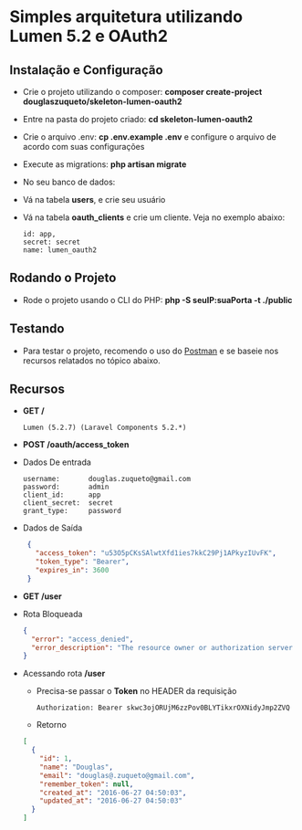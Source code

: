 # Simples arquitetura utilizando Lumen 5.2 e OAuth2

## Instalação e Configuração
 * Crie o projeto utilizando o composer: **composer create-project douglaszuqueto/skeleton-lumen-oauth2**
 * Entre na pasta do projeto criado: **cd skeleton-lumen-oauth2**
 * Crie o arquivo .env: **cp .env.example .env** e configure o arquivo de acordo com suas configurações
 * Execute as migrations: **php artisan migrate**
 * No seu banco de dados:
  * Vá na tabela **users**, e crie seu usuário
  * Vá na tabela **oauth_clients** e crie um cliente. Veja no exemplo abaixo:
    
    ```
    id: app,
    secret: secret
    name: lumen_oauth2
    ```
## Rodando o Projeto

 * Rode o projeto usando o CLI do PHP: **php -S seuIP:suaPorta -t ./public**

## Testando
 * Para testar o projeto, recomendo o uso do [Postman](https://www.getpostman.com/) e se baseie nos recursos relatados no tópico abaixo.

## Recursos

* **GET /**

  ```
  Lumen (5.2.7) (Laravel Components 5.2.*)
  ```
* **POST /oauth/access_token**
 * Dados De entrada
  
    ```
    username:       douglas.zuqueto@gmail.com
    password:       admin
    client_id:      app
    client_secret:  secret
    grant_type:     password
    ```
  * Dados de Saída
  
     ```json
      {
        "access_token": "u53O5pCKsSAlwtXfd1ies7kkC29Pj1APkyzIUvFK",
        "token_type": "Bearer",
        "expires_in": 3600
      }
     ```
* **GET /user**
 * Rota Bloqueada
 
    ```json
    {
      "error": "access_denied",
      "error_description": "The resource owner or authorization server denied the request."
    }
    ```
 * Acessando rota **/user**
    * Precisa-se passar o **Token** no HEADER da requisição
      
       ```
       Authorization: Bearer skwc3ojORUjM6zzPov0BLYTikxrOXNidyJmp2ZVQ
       ```
    *  Retorno
     
      ```json
      [
        {
          "id": 1,
          "name": "Douglas",
          "email": "douglas@.zuqueto@gmail.com",
          "remember_token": null,
          "created_at": "2016-06-27 04:50:03",
          "updated_at": "2016-06-27 04:50:03"
        }
      ]
      ```
